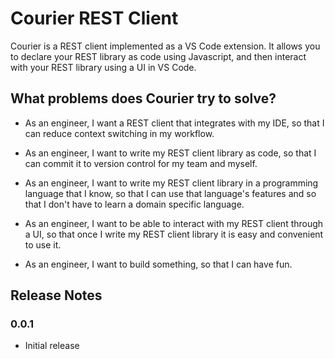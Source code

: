# Courier REST Client

Courier is a REST client implemented as a VS Code extension. It allows you to declare your REST library as code using Javascript, and then interact with your REST library using a UI in VS Code.

## What problems does Courier try to solve?

- As an engineer, I want a REST client that integrates with my IDE, so that I can reduce context switching in my workflow.

- As an engineer, I want to write my REST client library as code, so that I can commit it to version control for my team and myself.

- As an engineer, I want to write my REST client library in a programming language that I know, so that I can use that language's features and so that I don't have to learn a domain specific language.

- As an engineer, I want to be able to interact with my REST client through a UI, so that once I write my REST client library it is easy and convenient to use it.

- As an engineer, I want to build something, so that I can have fun.

## Release Notes

### 0.0.1

- Initial release






